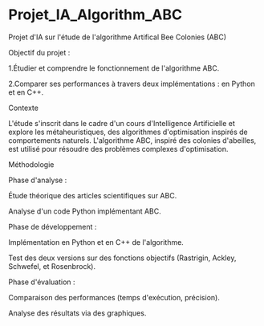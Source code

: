 # Projet_IA_Algorithm_ABC
Projet d'IA sur l'étude de l'algorithme Artifical Bee Colonies (ABC)

Objectif du projet :

1.Étudier et comprendre le fonctionnement de l'algorithme ABC.

2.Comparer ses performances à travers deux implémentations : en Python et en C++.

Contexte

L'étude s'inscrit dans le cadre d'un cours d'Intelligence Artificielle et explore les métaheuristiques, des algorithmes d'optimisation inspirés de comportements naturels. L'algorithme ABC, inspiré des colonies d'abeilles, est utilisé pour résoudre des problèmes complexes d'optimisation.

Méthodologie

Phase d'analyse :

Étude théorique des articles scientifiques sur ABC.

Analyse d'un code Python implémentant ABC.

Phase de développement :

Implémentation en Python et en C++ de l'algorithme.

Test des deux versions sur des fonctions objectifs (Rastrigin, Ackley, Schwefel, et Rosenbrock).

Phase d'évaluation :

Comparaison des performances (temps d'exécution, précision).

Analyse des résultats via des graphiques.
